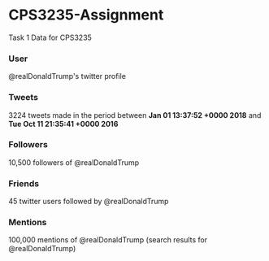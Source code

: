 # CPS3235-Assignment
Task 1 Data for CPS3235

### User
@realDonaldTrump's twitter profile

### Tweets
3224 tweets made in the period between **Jan 01 13:37:52 +0000 2018** and **Tue Oct 11 21:35:41 +0000 2016**

### Followers
10,500 followers of @realDonaldTrump

### Friends
45 twitter users followed by @realDonaldTrump

### Mentions
100,000 mentions of @realDonaldTrump (search results for @realDonaldTrump)
